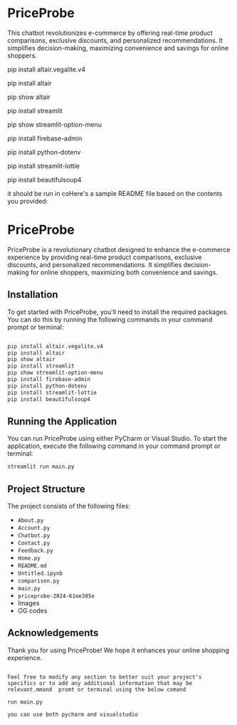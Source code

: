 # PriceProbe
This chatbot revolutionizes e-commerce by offering real-time product comparisons, exclusive discounts, and personalized recommendations. It simplifies decision-making, maximizing convenience and savings for online shoppers.

pip install altair.vegalite.v4

pip install altair

pip show altair

pip install streamlit

pip show streamlit-option-menu

pip install firebase-admin

pip install python-dotenv

pip install streamlit-lottie

pip install beautifulsoup4

it should be run in coHere's a sample README file based on the contents you provided:


# PriceProbe

PriceProbe is a revolutionary chatbot designed to enhance the e-commerce experience by providing real-time product comparisons, exclusive discounts, and personalized recommendations. It simplifies decision-making for online shoppers, maximizing both convenience and savings.

## Installation

To get started with PriceProbe, you'll need to install the required packages. You can do this by running the following commands in your command prompt or terminal:

```bash

pip install altair.vegalite.v4
pip install altair
pip show altair
pip install streamlit
pip show streamlit-option-menu
pip install firebase-admin
pip install python-dotenv
pip install streamlit-lottie
pip install beautifulsoup4

```

## Running the Application

You can run PriceProbe using either PyCharm or Visual Studio. To start the application, execute the following command in your command prompt or terminal:

```bash
streamlit run main.py
```

## Project Structure

The project consists of the following files:

- `About.py`
- `Account.py`
- `Chatbot.py`
- `Contact.py`
- `Feedback.py`
- `Home.py`
- `README.md`
- `Untitled.ipynb`
- `comparison.py`
- `main.py`
- `priceprobe-2024-61ee385e`
- Images
- OG codes



## Acknowledgements

Thank you for using PriceProbe! We hope it enhances your online shopping experience.
```

Feel free to modify any section to better suit your project's specifics or to add any additional information that may be relevant.mmand  promt or terminal using the below comand

run main.py

you can use both pycharm and visualstudio
